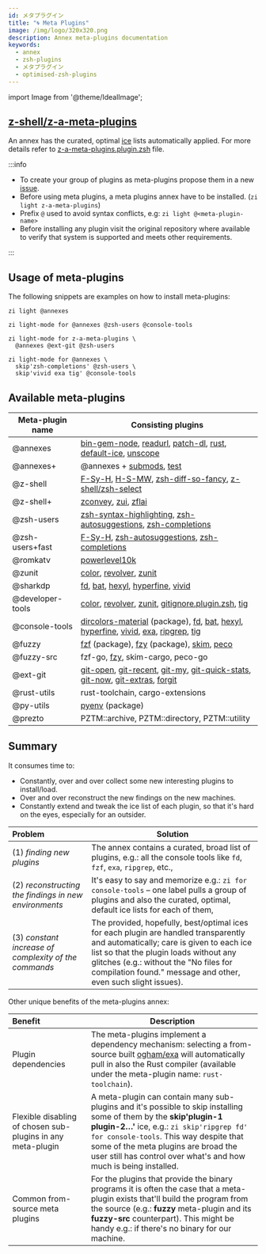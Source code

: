 ```yaml
---
id: メタプラグイン
title: "🌀 Meta Plugins"
image: /img/logo/320x320.png
description: Annex meta-plugins documentation
keywords:
  - annex
  - zsh-plugins
  - メタプラグイン
  - optimised-zsh-plugins
---
```


<!-- @format -->

import Image from '@theme/IdealImage';

## <i class="fa-brands fa-github"></i> [z-shell/z-a-meta-plugins][]

An annex has the curated, optimal [ice][46] lists automatically applied. For more details refer to [z-a-meta-plugins.plugin.zsh][] file.

:::info

- To create your group of plugins as meta-plugins propose them in a new [issue][47].
- Before using meta plugins, a meta plugins annex have to be installed. (`zi light z-a-meta-plugins`)
- Prefix `@` used to avoid syntax conflicts, e.g: `zi light @<meta-plugin-name>`
- Before installing any plugin visit the original repository where available to verify that system is supported and meets other requirements.

:::

## Usage of meta-plugins

The following snippets are examples on how to install meta-plugins:

```shell
zi light @annexes
```

```shell
zi light-mode for @annexes @zsh-users @console-tools
```

```shell showLineNumbers
zi light-mode for z-a-meta-plugins \
  @annexes @ext-git @zsh-users
```

```shell showLineNumbers
zi light-mode for @annexes \
  skip'zsh-completions' @zsh-users \
  skip'vivid exa tig' @console-tools
```

## Available meta-plugins

| Meta-plugin name | Consisting plugins                                                                                                                      |
| ---------------- | --------------------------------------------------------------------------------------------------------------------------------------- |
| @annexes         | [bin-gem-node][1], [readurl][2], [patch-dl][3], [rust][4], [default-ice][7], [unscope][6]                                               |
| @annexes+        | @annexes + [submods][5], [test][8]                                                                                                      |
| @z-shell         | [F-Sy-H][10], [H-S-MW][11], [zsh-diff-so-fancy][12], [z-shell/zsh-select][49]                                                           |
| @z-shell+        | [zconvey][13], [zui][14], [zflai][15]                                                                                                   |
| @zsh-users       | [zsh-syntax-highlighting][16], [zsh-autosuggestions][17], [zsh-completions][18]                                                         |
| @zsh-users+fast  | [F-Sy-H][10], [zsh-autosuggestions][17], [zsh-completions][18]                                                                          |
| @romkatv         | [powerlevel10k][19]                                                                                                                     |
| @zunit           | [color][20], [revolver][21], [zunit][22]                                                                                                |
| @sharkdp         | [fd][23], [bat][24], [hexyl][25], [hyperfine][26], [vivid][27]                                                                          |
| @developer-tools | [color][20], [revolver][21], [zunit][22], [gitignore.plugin.zsh][28], [tig][29]                                                         |
| @console-tools   | [dircolors-material][30] (package), [fd][23], [bat][24], [hexyl][25], [hyperfine][26], [vivid][27], [exa][31], [ripgrep][32], [tig][29] |
| @fuzzy           | [fzf][33] (package), [fzy][34] (package), [skim][35], [peco][36]                                                                        |
| @fuzzy-src       | fzf-go, [fzy][34], skim-cargo, peco-go                                                                                                  |
| @ext-git         | [git-open][37], [git-recent][38], [git-my][39], [git-quick-stats][40], [git-now][41], [git-extras][42], [forgit][43]                    |
| @rust-utils      | rust-toolchain, cargo-extensions                                                                                                        |
| @py-utils        | [pyenv][44] (package)                                                                                                                   |
| @prezto          | PZTM::archive, PZTM::directory, PZTM::utility                                                                                           |

## Summary

It consumes time to:

- Constantly, over and over collect some new interesting plugins to install/load.
- Over and over reconstruct the new findings on the new machines.
- Constantly extend and tweak the ice list of each plugin, so that it's hard on the eyes, especially for an outsider.

| Problem                                               | Solution                                                                                                                                                                                                                                                                               |
|:----------------------------------------------------- | -------------------------------------------------------------------------------------------------------------------------------------------------------------------------------------------------------------------------------------------------------------------------------------- |
| (1) _finding new plugins_                             | The annex contains a curated, broad list of plugins, e.g.: all the console tools like `fd`, `fzf`, `exa`, `ripgrep`, etc.,                                                                                                                                                             |
| (2) _reconstructing the findings in new environments_ | It's easy to say and memorize e.g.: `zi for console-tools` – one label pulls a group of plugins and also the curated, optimal, default ice lists for each of them,                                                                                                                     |
| (3) _constant increase of complexity of the commands_ | The provided, hopefully, best/optimal ices for each plugin are handled transparently and automatically; care is given to each ice list so that the plugin loads without any glitches (e.g.: without the "No files for compilation found." message and other, even such slight issues). |

Other unique benefits of the meta-plugins annex:

| Benefit                                                     | Description                                                                                                                                                                                                                                                                                                           |
|:----------------------------------------------------------- | --------------------------------------------------------------------------------------------------------------------------------------------------------------------------------------------------------------------------------------------------------------------------------------------------------------------- |
| Plugin dependencies                                         | The meta-plugins implement a dependency mechanism: selecting a from-source built [ogham/exa][31] will automatically pull in also the Rust compiler (available under the meta-plugin name: `rust-toolchain`).                                                                                                          |
| Flexible disabling of chosen sub-plugins in any meta-plugin | A meta-plugin can contain many sub-plugins and it's possible to skip installing some of them by the **skip'plugin-1 plugin-2…'** ice, e.g.: `zi skip'ripgrep fd' for console-tools`. This way despite that some of the meta plugins are broad the user still has control over what's and how much is being installed. |
| Common from-source meta plugins                             | For the plugins that provide the binary programs it is often the case that a meta-plugin exists that'll build the program from the source (e.g.: **fuzzy** meta-plugin and its **fuzzy-src** counterpart). This might be handy e.g.: if there's no binary for our machine.                                            |

<!-- end-of-file -->
<!-- links -->



<!-- external -->

[46]: /docs/guides/syntax/ice

[1]: https://github.com/z-shell/z-a-bin-gem-node
[2]: https://github.com/z-shell/z-a-readurl
[3]: https://github.com/z-shell/z-a-patch-dl
[4]: https://github.com/z-shell/z-a-rust
[5]: https://github.com/z-shell/z-a-submods
[6]: https://github.com/z-shell/z-a-unscope
[7]: https://github.com/z-shell/z-a-default-ice
[8]: https://github.com/z-shell/z-a-test
[10]: https://github.com/z-shell/F-Sy-H
[11]: https://github.com/z-shell/H-S-MW
[12]: https://github.com/z-shell/zsh-diff-so-fancy
[13]: https://github.com/z-shell/zconvey
[14]: https://github.com/z-shell/zui
[15]: https://github.com/z-shell/zflai
[16]: https://github.com/zsh-users/zsh-syntax-highlighting
[17]: https://github.com/zsh-users/zsh-autosuggestions
[18]: https://github.com/zsh-users/zsh-completions
[19]: https://github.com/romkatv/powerlevel10k
[20]: https://github.com/zdharma/color
[21]: https://github.com/zdharma/revolver
[22]: https://github.com/zdharma/zunit
[23]: https://github.com/sharkdp/fd
[24]: https://github.com/sharkdp/bat
[25]: https://github.com/sharkdp/hexyl
[26]: https://github.com/sharkdp/hyperfine
[27]: https://github.com/sharkdp/vivid
[28]: https://github.com/voronkovich/gitignore.plugin.zsh
[29]: https://github.com/jonas/tig
[30]: https://github.com/z-shell/dircolors-material
[31]: https://github.com/ogham/exa
[31]: https://github.com/ogham/exa
[32]: https://github.com/BurntSushi/ripgrep
[33]: https://github.com/z-shell/fzf
[34]: https://github.com/z-shell/fzy
[35]: https://github.com/lotabout/skim
[36]: https://github.com/peco/peco
[37]: https://github.com/paulirish/git-open
[38]: https://github.com/paulirish/git-recent
[39]: https://github.com/davidosomething/git-my
[40]: https://github.com/arzzen/git-quick-stats
[41]: https://github.com/iwata/git-now
[42]: https://github.com/tj/git-extras
[43]: https://github.com/wfxr/forgit
[44]: https://github.com/z-shell/pyenv
[z-shell/z-a-meta-plugins]: https://github.com/z-shell/z-a-meta-plugins
[47]: https://github.com/z-shell/z-a-meta-plugins/issues/new
[49]: https://github.com/z-shell/zsh-select
[z-a-meta-plugins.plugin.zsh]: https://github.com/z-shell/z-a-meta-plugins/blob/main/z-a-meta-plugins.plugin.zsh
